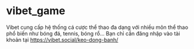 # vibet_game
Vibet cung cấp hệ thống cá cược thể thao đa dạng với nhiều môn thể thao phổ biến như bóng đá, tennis, bóng rổ… Bạn chỉ cần đăng nhập vào tài khoản tại https://vibet.social/keo-dong-banh/ 
